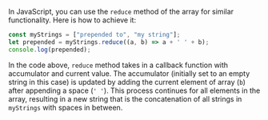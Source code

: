  In JavaScript, you can use the `reduce` method of the array for similar functionality. Here is how to achieve it:

```javascript
const myStrings = ["prepended to", "my string"];
let prepended = myStrings.reduce((a, b) => a + ' ' + b);
console.log(prepended);
```
In the code above, `reduce` method takes in a callback function with accumulator and current value. The accumulator (initially set to an empty string in this case) is updated by adding the current element of array (`b`) after appending a space (`' '`). This process continues for all elements in the array, resulting in a new string that is the concatenation of all strings in `myStrings` with spaces in between.
